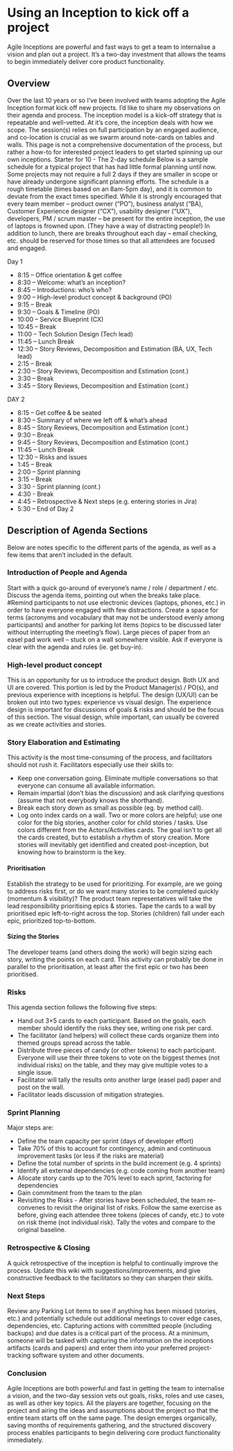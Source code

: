 
# Using an Inception to kick off a project

Agile Inceptions are powerful and fast ways to get a team to internalise a vision and plan out a project. It’s a two-day investment that allows the teams to begin immediately deliver core product functionality.

## Overview
Over the last 10 years or so I’ve been involved with teams adopting the Agile Inception format kick off new projects. I’d like to share my observations on their agenda and process.
The inception model is a kick-off strategy that is repeatable and well-vetted. At it’s core, the inception deals with how we scope. The session(s) relies on full participation by an engaged audience, and co-location is crucial as we swarm around note-cards on tables and walls.
This page is not a comprehensive documentation of the process, but rather a how-to for interested project leaders to get started spinning up our own inceptions. Starter for 10 - The 2-day schedule
Below is a sample schedule for a typical project that has had little formal planning until now. Some projects may not require a full 2 days if they are smaller in scope or have already undergone significant planning efforts. The schedule is a rough timetable (times based on an 8am-5pm day), and it is common to deviate from the exact times specified.
While it is strongly encouraged that every team member – product owner (“PO”), business analyst (“BA), Customer Experience designer (“CX”), usability designer (“UX”), developers, PM / scrum master – be present for the entire inception, the use of laptops is frowned upon. (They have a way of distracting people!) In addition to lunch, there are breaks throughout each day – email checking, etc. should be reserved for those times so that all attendees are focused and engaged.

Day 1
* 8:15 – Office orientation & get coffee
* 8:30 – Welcome: what’s an inception?
* 8:45 – Introductions: who’s who?
* 9:00 – High-level product concept & background (PO)
* 9:15 – Break
* 9:30 – Goals & Timeline (PO)
* 10:00 – Service Blueprint (CX)
* 10:45 – Break
* 11:00 – Tech Solution Design (Tech lead)
* 11:45 – Lunch Break
* 12:30 – Story Reviews, Decomposition and Estimation (BA, UX, Tech lead)
* 2:15 – Break
* 2:30 – Story Reviews, Decomposition and Estimation (cont.)
* 3:30 – Break
* 3:45 – Story Reviews, Decomposition and Estimation (cont.)

DAY 2
* 8:15 – Get coffee & be seated
* 8:30 – Summary of where we left off & what’s ahead
* 8:45 – Story Reviews, Decomposition and Estimation (cont.)
* 9:30 – Break
* 9:45 – Story Reviews, Decomposition and Estimation (cont.)
* 11:45 – Lunch Break
* 12:30 – Risks and issues
* 1:45 – Break
* 2:00 – Sprint planning
* 3:15 – Break
* 3:30 - Sprint planning (cont.)
* 4:30 - Break
* 4:45 – Retrospective & Next steps (e.g. entering stories in Jira)
* 5:30 – End of Day 2
## Description of Agenda Sections

Below are notes specific to the different parts of the agenda, as well as a few items that aren’t included in the default.

### Introduction of People and Agenda
Start with a quick go-around of everyone’s name / role / department / etc.
Discuss the agenda items, pointing out when the breaks take place.
#Remind participants to not use electronic devices (laptops, phones, etc.) in order to have everyone engaged with few distractions.
Create a space for terms (acronyms and vocabulary that may not be understood evenly among participants) and another for parking lot items (topics to be discussed later without interrupting the meeting’s flow). Large pieces of paper from an easel pad work well – stuck on a wall somewhere visible.
Ask if everyone is clear with the agenda and rules (ie. get buy-in).

### High-level product concept
This is an opportunity for us to introduce the product design. Both UX and UI are covered.
This portion is led by the Product Manager(s) / PO(s), and previous experience with inceptions is helpful.
The design (UX/UI) can be broken out into two types: experience vs visual design. The experience design is important for discussions of goals & risks and should be the focus of this section. The visual design, while important, can usually be covered as we create activities and stories.

### Story Elaboration and Estimating
This activity is the most time-consuming of the process, and facilitators should not rush it. Facilitators especially use their skills to:
* Keep one conversation going. Eliminate multiple conversations so that everyone can consume all available information.
* Remain impartial (don’t bias the discussion) and ask clarifying questions (assume that not everybody knows the shorthand).
* Break each story down as small as possible (eg. by method call).
* Log onto index cards on a wall. Two or more colors are helpful; use one color for the big stories, another color for child stories / tasks. Use colors different from the Actors/Activities cards.
The goal isn’t to get all the cards created, but to establish a rhythm of story creation. More stories will inevitably get identified and created post-inception, but knowing how to brainstorm is the key.
#### Prioritisation
Establish the strategy to be used for prioritizing. For example, are we going to address risks first, or do we want many stories to be completed quickly (momentum & visibility)? The product team representatives will take the lead responsibility prioritising epics & stories.
Tape the cards to a wall by prioritised epic left-to-right across the top. Stories (children) fall under each epic, prioritized top-to-bottom.
#### Sizing the Stories
The developer teams (and others doing the work) will begin sizing each story, writing the points on each card. This activity can probably be done in parallel to the prioritisation, at least after the first epic or two has been prioritised.

### Risks
This agenda section follows the following five steps:
* Hand out 3×5 cards to each participant. Based on the goals, each member should identify the risks they see, writing one risk per card.
* The facilitator (and helpers) will collect these cards organize them into themed groups spread across the table.
* Distribute three pieces of candy (or other tokens) to each participant. Everyone will use their three tokens to vote on the biggest themes (not individual risks) on the table, and they may give multiple votes to a single issue.
* Facilitator will tally the results onto another large (easel pad) paper and post on the wall.
* Facilitator leads discussion of mitigation strategies.

### Sprint Planning
Major steps are:
* Define the team capacity per sprint (days of developer effort)
* Take 70% of this to account for contingency, admin and continuous improvement tasks (or less if the risks are material)
* Define the total number of sprints in the build increment (e.g. 4 sprints)
* Identify all external dependencies (e.g. code coming from another team)
* Allocate story cards up to the 70% level to each sprint, factoring for dependencies
* Gain commitment from the team to the plan
* Revisiting the Risks - After stories have been scheduled, the team re-convenes to revisit the original list of risks. Follow the same exercise as before, giving each attendee three tokens (pieces of candy, etc.) to vote on risk theme (not individual risk). Tally the votes and compare to the original baseline.

### Retrospective & Closing
A quick retrospective of the inception is helpful to continually improve the process. Update this wiki with suggestions/improvements, and give constructive feedback to the facilitators so they can sharpen their skills.
### Next Steps
Review any Parking Lot items to see if anything has been missed (stories, etc.) and potentially schedule out additional meetings to cover edge cases, dependencies, etc.
Capturing actions with committed people (including backups) and due dates is a critical part of the process. At a minimum, someone will be tasked with capturing the information on the inceptions artifacts (cards and papers) and enter them into your preferred project-tracking software system and other documents.

### Conclusion
Agile Inceptions are both powerful and fast in getting the team to internalise a vision, and the two-day session vets out goals, risks, roles and use cases, as well as other key topics.  All the players are together, focusing on the project and airing the ideas and assumptions about the project so that the entire team starts off on the same page. The design emerges organically, saving months of requirements gathering, and the structured discovery process enables participants to begin delivering core product functionality immediately.

